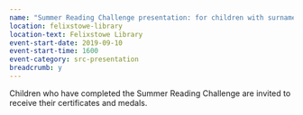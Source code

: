 ```yaml
---
name: "Summer Reading Challenge presentation: for children with surnames beginning A-L"
location: felixstowe-library
location-text: Felixstowe Library
event-start-date: 2019-09-10
event-start-time: 1600
event-category: src-presentation
breadcrumb: y
---
```


Children who have completed the Summer Reading Challenge are invited to receive their certificates and medals.
